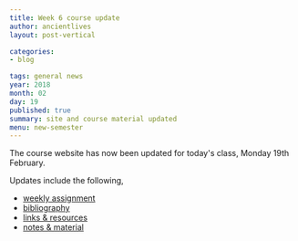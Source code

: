```yaml
---
title: Week 6 course update
author: ancientlives
layout: post-vertical

categories:
- blog

tags: general news
year: 2018
month: 02
day: 19
published: true
summary: site and course material updated
menu: new-semester
---
```


The course website has now been updated for today's class, Monday 19th February.

Updates include the following,

* [weekly assignment](/weekly_assignment)
* [bibliography](/bibliography)
* [links & resources](/links)
* [notes & material](/notes)
